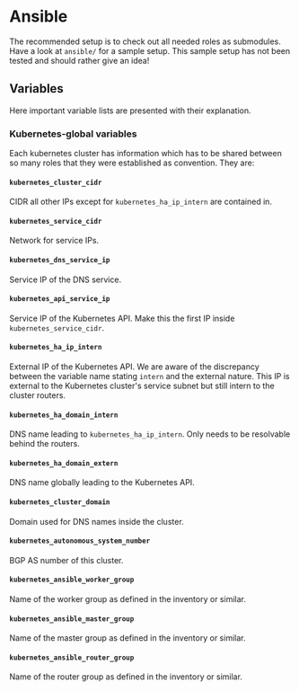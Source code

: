 # Ansible

The recommended setup is to check out all needed roles as submodules. Have a
look at `ansible/` for a sample setup. This sample setup has not been tested and
should rather give an idea!

## Variables

Here important variable lists are presented with their explanation.

### Kubernetes-global variables

Each kubernetes cluster has information which has to be shared between so many
roles that they were established as convention. They are:

#### `kubernetes_cluster_cidr`

CIDR all other IPs except for `kubernetes_ha_ip_intern` are contained in.

#### `kubernetes_service_cidr`

Network for service IPs.

#### `kubernetes_dns_service_ip`

Service IP of the DNS service.

#### `kubernetes_api_service_ip`

Service IP of the Kubernetes API. Make this the first IP inside
`kubernetes_service_cidr`.

#### `kubernetes_ha_ip_intern`

External IP of the Kubernetes API. We are aware of the discrepancy between the
variable name stating `intern` and the external nature. This IP is external to
the Kubernetes cluster's service subnet but still intern to the cluster routers.

#### `kubernetes_ha_domain_intern`

DNS name leading to `kubernetes_ha_ip_intern`. Only needs to be resolvable
behind the routers.

#### `kubernetes_ha_domain_extern`

DNS name globally leading to the Kubernetes API.

#### `kubernetes_cluster_domain`

Domain used for DNS names inside the cluster.

#### `kubernetes_autonomous_system_number`

BGP AS number of this cluster.

#### `kubernetes_ansible_worker_group`

Name of the worker group as defined in the inventory or similar.

#### `kubernetes_ansible_master_group`

Name of the master group as defined in the inventory or similar.

#### `kubernetes_ansible_router_group`

Name of the router group as defined in the inventory or similar.
